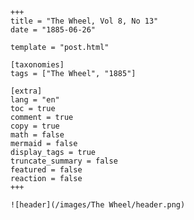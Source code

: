 
    +++
    title = "The Wheel, Vol 8, No 13"
    date = "1885-06-26"

    template = "post.html"

    [taxonomies]
    tags = ["The Wheel", "1885"]

    [extra]
    lang = "en"
    toc = true
    comment = true
    copy = true
    math = false
    mermaid = false
    display_tags = true
    truncate_summary = false
    featured = false
    reaction = false
    +++

    ![header](/images/The Wheel/header.png)

    